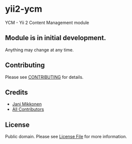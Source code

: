 # yii2-ycm

YCM - Yii 2 Content Management module

## Module is in initial development.

Anything may change at any time.

## Contributing

Please see [CONTRIBUTING](CONTRIBUTING.md) for details.

## Credits

- [Jani Mikkonen](https://github.com/janisto)
- [All Contributors](../../contributors)

## License

Public domain. Please see [License File](LICENSE.md) for more information.
